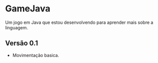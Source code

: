 # GameJava
Um jogo em Java que estou desenvolvendo para aprender mais sobre a linguagem.

## Versão 0.1
- Movimentação basica.
